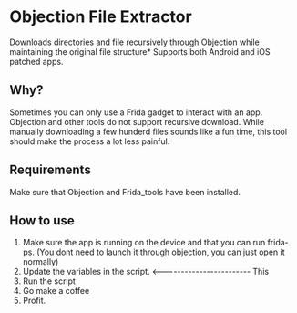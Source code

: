 # Objection File Extractor

Downloads directories and file recursively through Objection while maintaining the original file structure*
Supports both Android and iOS patched apps.

## Why?

Sometimes you can only use a Frida gadget to interact with an app. Objection and other tools do not support recursive download. While manually downloading a few hunderd files sounds like a fun time, this tool should make the process a lot less painful.

## Requirements

Make sure that Objection and Frida_tools have been installed.

## How to use

1. Make sure the app is running on the device and that you can run frida-ps. (You dont need to launch it through objection, you can just open it normally)
2. Update the variables in the script. <------------------------ This
3. Run the script
4. Go make a coffee
5. Profit.
